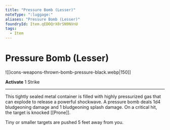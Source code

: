 ```yaml
---
title: "Pressure Bomb (Lesser)"
noteType: ":luggage:"
aliases: "Pressure Bomb (Lesser)"
foundryId: Item.qEDOQrX0rSN9NVnU
tags:
  - Item
---
```


# Pressure Bomb (Lesser)
![[icons-weapons-thrown-bomb-pressure-black.webp|150]]

**Activate** 1 Strike

* * *

This tightly sealed metal container is filled with highly pressurized gas that can explode to release a powerful shockwave. A pressure bomb deals 1d4 bludgeoning damage and 1 bludgeoning splash damage. On a critical hit, the target is knocked [[Prone]].

Tiny or smaller targets are pushed 5 feet away from you.

